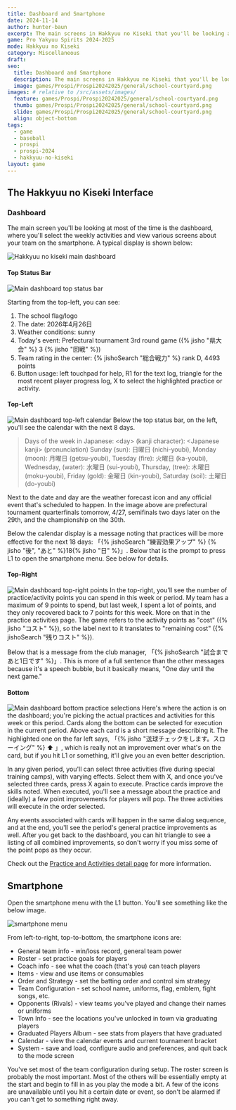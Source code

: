```yaml
---
title: Dashboard and Smartphone
date: 2024-11-14
author: hunter-baun
excerpt: The main screens in Hakkyuu no Kiseki that you'll be looking at most of the time
game: Pro Yakyuu Spirits 2024-2025
mode: Hakkyuu no Kiseki
category: Miscellaneous
draft: 
seo:
  title: Dashboard and Smartphone
  description: The main screens in Hakkyuu no Kiseki that you'll be looking at most of the time
  image: games/Prospi/Prospi20242025/general/school-courtyard.png
images: # relative to /src/assets/images/
  feature: games/Prospi/Prospi20242025/general/school-courtyard.png
  thumb: games/Prospi/Prospi20242025/general/school-courtyard.png
  slide: games/Prospi/Prospi20242025/general/school-courtyard.png
  align: object-bottom
tags:
  - game
  - baseball
  - prospi
  - prospi-2024
  - hakkyuu-no-kiseki
layout: game
---
```


## The Hakkyuu no Kiseki Interface

### Dashboard
The main screen you'll be looking at most of the time is the dashboard, where you'll select the weekly activities and view various screens about your team on the smartphone. A typical display is shown below:

![Hakkyuu no kiseki main dashboard](/assets/images/games/Prospi/Prospi20242025/HakkyuNoKiseki/General/main-dashboard.png)

#### Top Status Bar
![Main dashboard top status bar](/assets/images/games/Prospi/Prospi20242025/HakkyuNoKiseki/General/main-dashboard-top.png)

Starting from the top-left, you can see:
1. The school flag/logo
2. The date: 2026年4月26日
3. Weather conditions: sunny
4. Today's event: Prefectural tournament 3rd round game ({% jisho "県大会" %} 3 {% jisho "回戦" %})
5. Team rating in the center: {% jishoSearch "総合戦力" %} rank D, 4493 points
6. Button usage: left touchpad for help, R1 for the text log, triangle for the most recent player progress log, X to select the highlighted practice or activity.

#### Top-Left
![Main dashboard top-left calendar](/assets/images/games/Prospi/Prospi20242025/HakkyuNoKiseki/General/main-dashboard-top-left.png)
Below the top status bar, on the left, you'll see the calendar with the next 8 days. 

> Days of the week in Japanese: &lt;day&gt; (kanji character): &lt;Japanese kanji&gt; (pronunciation)
> Sunday (sun): 日曜日 (nichi-youbi), Monday (moon): 月曜日 (getsu-youbi), Tuesday (fire): 火曜日 (ka-youbi), Wednesday, (water): 水曜日 (sui-youbi), Thursday, (tree): 木曜日 (moku-youbi), Friday (gold): 金曜日 (kin-youbi), Saturday (soil): 土曜日 (do-youbi)

Next to the date and day are the weather forecast icon and any official event that's scheduled to happen. In the image above are prefectural tournament quarterfinals tomorrow, 4/27, semifinals two days later on the 29th, and the championship on the 30th.

Below the calendar display is a message noting that practices will be more effective for the next 18 days: 「{% jishoSearch "練習効果アップ" %} {% jisho "後", "あと" %}18{% jisho "日" %}」. Below that is the prompt to press L1 to open the smartphone menu. See below for details.

#### Top-Right
![Main dashboard top-right points](/assets/images/games/Prospi/Prospi20242025/HakkyuNoKiseki/General/main-dashboard-top-right.png)
In the top-right, you'll see the number of practice/activity points you can spend in this week or period. My team has a maximum of 9 points to spend, but last week, I spent a lot of points, and they only recovered back to 7 points for this week. More on that in the practice activities page. The game refers to the activity points as "cost" ({% jisho "コスト" %}), so the label next to it translates to "remaining cost" ({% jishoSearch "残りコスト" %}).

Below that is a message from the club manager, 「{% jishoSearch "試合まであと1日です" %}」. This is more of a full sentence than the other messages because it's a speech bubble, but it basically means, "One day until the next game."

#### Bottom
![Main dashboard bottom practice selections](/assets/images/games/Prospi/Prospi20242025/HakkyuNoKiseki/General/main-dashboard-bottom.png)
Here's where the action is on the dashboard; you're picking the actual practices and activities for this week or this period. Cards along the bottom can be selected for execution in the current period. Above each card is a short message describing it. The highlighted one on the far left says, 「{% jisho "送球チェックをします。スローイング" %} :arrow_up: 」, which is really not an improvement over what's on the card, but if you hit L1 or something, it'll give you an even better description.

In any given period, you'll can select three activities (five during special training camps), with varying effects. Select them with X, and once you've selected three cards, press X again to execute. Practice cards improve the skills noted. When executed, you'll see a message about the practice and (ideally) a few point improvements for players will pop. The three activities will execute in the order selected.

Any events associated with cards will happen in the same dialog sequence, and at the end, you'll see the period's general practice improvements as well. After you get back to the dashboard, you can hit triangle to see a listing of all combined improvements, so don't worry if you miss some of the point pops as they occur.

Check out the [Practice and Activities detail page](../Practicing) for more information.

## Smartphone
Open the smartphone menu with the L1 button. You'll see something like the below image.

![smartphone menu](/assets/images/games/Prospi/Prospi20242025/HakkyuNoKiseki/General/smartphone-menu.png)

From left-to-right, top-to-bottom, the smartphone icons are:
* General team info - win/loss record, general team power
* Roster - set practice goals for players
* Coach info - see what the coach (that's you) can teach players
* Items - view and use items or consumables
* Order and Strategy - set the batting order and control sim strategy
* Team Configuration - set school name, uniforms, flag, emblem, fight songs, etc.
* Opponents (Rivals) - view teams you've played and change their names or uniforms
* Town Info - see the locations you've unlocked in town via graduating players
* Graduated Players Album - see stats from players that have graduated
* Calendar - view the calendar events and current tournament bracket
* System - save and load, configure audio and preferences, and quit back to the mode screen

You've set most of the team configuration during setup. The roster screen is probably the most important. Most of the others will be essentially empty at the start and begin to fill in as you play the mode a bit. A few of the icons are unavailable until you hit a certain date or event, so don't be alarmed if you can't get to something right away.